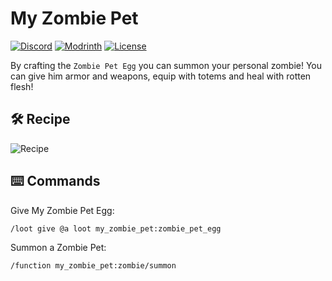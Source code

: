 # My Zombie Pet

[![Discord](https://img.shields.io/discord/1327308441324097681?label=discord&color=blue&logo=discord)](https://discord.gg/5UdcDa5xNC)
[![Modrinth](https://img.shields.io/modrinth/dt/my-zombie-pet?label=modrinth&logo=modrinth)](https://modrinth.com/datapack/my-zombie-pet)
[![License](https://img.shields.io/github/license/lullaby6/data-packs)](https://github.com/lullaby6/data-packs/blob/main/LICENSE)

By crafting the `Zombie Pet Egg` you can summon your personal zombie!
You can give him armor and weapons, equip with totems and heal with rotten flesh!

## 🛠️ Recipe

![Recipe](https://raw.githubusercontent.com/lullaby6/data-packs/refs/heads/main/my-zombie-pet/images/recipe.png)

## ⌨️ Commands

Give My Zombie Pet Egg:

```mcfunction
/loot give @a loot my_zombie_pet:zombie_pet_egg
```

Summon a Zombie Pet:

```mcfunction
/function my_zombie_pet:zombie/summon
```